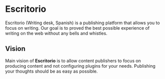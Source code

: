 # Escritorio

Escritorio (Writing desk, Spanish) is a publishing platform that allows you to focus on writing. Our goal is to proved the best possible experience of writing on the web without any bells and whistles. 

## Vision

Main vision of **Escritorio** is to allow content publishers to focus on producing content and not configuring plugins for your needs. Publishing your thoughts should be as easy as possible.
